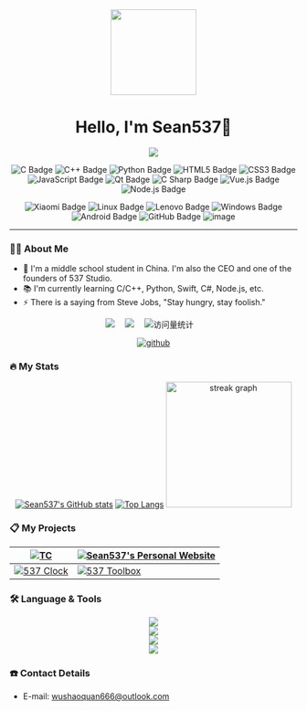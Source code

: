 <div align="center">
  <img height="150" src="https://avatars.githubusercontent.com/u/131773717?v=4"/>
</div>

<h1 align="center">Hello, I'm Sean537👋</h1>

<div align="center">
<img src="https://readme-typing-svg.demolab.com?font=Fira+Code&pause=500&width=435&lines=Stay hungry, stay foolish.;Think Different.;Creative Infinite.&center=true&size=17" />

![C Badge](https://img.shields.io/badge/C-A8B9CC?logo=c&logoColor=fff&style=flat)
![C++ Badge](https://img.shields.io/badge/C%2B%2B-00599C?logo=cplusplus&logoColor=fff&style=flat)
![Python Badge](https://img.shields.io/badge/Python-3776AB?logo=python&logoColor=fff&style=flat)
![HTML5 Badge](https://img.shields.io/badge/HTML5-E34F26?logo=html5&logoColor=fff&style=flat)
![CSS3 Badge](https://img.shields.io/badge/CSS3-1572B6?logo=css3&logoColor=fff&style=flat)
![JavaScript Badge](https://img.shields.io/badge/JavaScript-F7DF1E?logo=javascript&logoColor=000&style=flat)
![Qt Badge](https://img.shields.io/badge/Qt-41CD52?logo=qt&logoColor=fff&style=flat)
![C Sharp Badge](https://img.shields.io/badge/C%20Sharp-239120?logo=csharp&logoColor=fff&style=flat)
![Vue.js Badge](https://img.shields.io/badge/Vue.js-4FC08D?logo=vuedotjs&logoColor=fff&style=flat)
![Node.js Badge](https://img.shields.io/badge/Node.js-393?logo=nodedotjs&logoColor=fff&style=flat)

![Xiaomi Badge](https://img.shields.io/badge/Xiaomi-FF6900?logo=xiaomi&logoColor=fff&style=flat)
![Linux Badge](https://img.shields.io/badge/Linux-FCC624?logo=linux&logoColor=000&style=flat)
![Lenovo Badge](https://img.shields.io/badge/Lenovo-E2231A?logo=lenovo&logoColor=fff&style=flat)
![Windows Badge](https://img.shields.io/badge/Windows-0078D6?logo=windows&logoColor=fff&style=flat)
![Android Badge](https://img.shields.io/badge/Android-3DDC84?logo=android&logoColor=fff&style=flat)
![GitHub Badge](https://img.shields.io/badge/GitHub-181717?logo=github&logoColor=fff&style=flat)
![image](https://img.shields.io/badge/Raspberry_Pi-4B-blue)

<!--

![React Badge](https://img.shields.io/badge/React-61DAFB?logo=react&logoColor=000&style=flat)
![Spring Badge](https://img.shields.io/badge/Spring-6DB33F?logo=spring&logoColor=fff&style=flat)
![MongoDB Badge](https://img.shields.io/badge/MongoDB-47A248?logo=mongodb&logoColor=fff&style=flat)
![Django Badge](https://img.shields.io/badge/Django-092E20?logo=django&logoColor=fff&style=flat)
![R Badge](https://img.shields.io/badge/R-276DC3?logo=r&logoColor=fff&style=flat)
![PHP Badge](https://img.shields.io/badge/PHP-777BB4?logo=php&logoColor=fff&style=flat)
![TypeScript Badge](https://img.shields.io/badge/TypeScript-3178C6?logo=typescript&logoColor=fff&style=flat)
![jQuery Badge](https://img.shields.io/badge/jQuery-0769AD?logo=jquery&logoColor=fff&style=flat)
![Vite Badge](https://img.shields.io/badge/Vite-646CFF?logo=vite&logoColor=fff&style=flat)
![Three.js Badge](https://img.shields.io/badge/Three.js-092E20?logo=threedotjs&logoColor=fff&style=flat)
-->
</div>

---

### 👩‍💻  About Me

- 🔭 I'm a middle school student in China. I'm also the CEO and one of the founders of 537 Studio.</br>
- 📚 I'm currently learning C/C++, Python, Swift, C#, Node.js, etc.</br>
- ⚡ There is a saying from Steve Jobs, "Stay hungry, stay foolish."

<div align="center">
<a href="https://sunguoqi.com/"><img src="https://img.shields.io/badge/Website-网站-8c36db" /></a>&emsp;
<a href="https://space.bilibili.com/3493272892738031"><img src="https://img.shields.io/badge/Bilibili-B站-ff69b4" /></a>&emsp;
<!-- visitor -->
<img src="https://komarev.com/ghpvc/?username=Sean537&label=Views&color=orange&style=flat" alt="访问量统计" />&emsp;

[![github](https://img.shields.io/badge/dynamic/json?label=GitHub&suffix=%20followers&query=%24.data.totalSubs&url=https%3A%2F%2Fapi.spencerwoo.com%2Fsubstats%2F%3Fsource%3Dgithub%26queryKey%3DSean537&labelColor=282c34&color=009f8f&logo=github&longCache=true)](https://github.com/Sean537)
</div>

### 🔥  My Stats

<div align="center">

[![Sean537's GitHub stats](https://github-readme-stats.vercel.app/api?username=Sean537&show_icons=true&include_all_commits=true&count_private=true)](https://github.com/Sean537)
[![Top Langs](https://github-readme-stats.vercel.app/api/top-langs/?username=Sean537&layout=compact&langs_count=10)](https://github.com/Sean537)
<img src="https://streak-stats.demolab.com?user=Sean537&locale=en&mode=daily&hide_border=false&border_radius=5&order=3" height="220" alt="streak graph"  />

</div>

### 📋  My Projects

| [![TC](https://github-readme-stats.vercel.app/api/pin/?username=Sean537&repo=TC)](https://github.com/Sean537/TC) | [![Sean537's Personal Website](https://github-readme-stats.vercel.app/api/pin/?username=Sean537&repo=sean537.github.io)](https://github.com/Sean537/sean537.github.io) |
| --- | --- |
| [![537 Clock](https://github-readme-stats.vercel.app/api/pin/?username=Sean537&repo=537Clock)](https://github.com/Sean537/537Clock) | [![537 Toolbox](https://github-readme-stats.vercel.app/api/pin/?username=537Studio&repo=537Toolbox)](https://github.com/537Studio/537Toolbox) |

### 🛠️  Language & Tools

<div align="center">
<img src="https://skillicons.dev/icons?i=c,cpp,cs,py,swift,html,css,js" /></br>
<img src="https://skillicons.dev/icons?i=vscode,visualstudio,vim,git" /></br>
<img src="https://skillicons.dev/icons?i=ps,ae,pr,au" /></br>
<img src="https://skillicons.dev/icons?i=windows,apple,linux" /></br>
</div>

### ☎️  Contact Details

- E-mail: <wushaoquan666@outlook.com>
